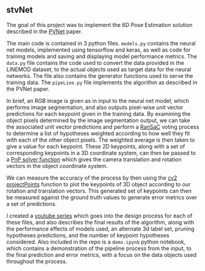 ## stvNet

The goal of this project was to implement the 6D Pose Estimation solution described in the [PVNet](https://arxiv.org/abs/1812.11788) paper.

The main code is contained in 3 python files. ```models.py``` contains the neural net models, implemented using tensorflow and keras, as well as code for training models and saving and displaying model performance metrics. The ```data.py``` file contains the code used to convert the data provided in the LINEMOD dataset, to the actual objects used as target data for the neural networks. The file also contains the generator functions used to serve the training data. The ```pipeLine.py``` file implements the algorithm as described in the PVNet paper.

In brief, an RGB image is given as in input to the neural net model, which performs image segmentation, and also outputs pixel-wise unit vector predictions for each keypoint given in the training data. By examining the object pixels determined by the image segmentation output, we can take the associated unit vector predictions and perform a [RanSaC](https://en.wikipedia.org/wiki/Random_sample_consensus) voting process to determine a list of hypotheses weighted according to how well they fit with each of the other object pixels. The weighted average is then taken to give a value for each keypoint. These 2D keypoints, along with a set of corresponding keypoints in a 3D coordinate system, can then be passed to a [PnP solver function](https://docs.opencv.org/2.4/modules/calib3d/doc/camera_calibration_and_3d_reconstruction.html#solvepnp) which gives the camera translation and rotation vectors in the object coordinate system.

We can measure the accuracy of the process by then using the [cv2 projectPoints](https://docs.opencv.org/2.4/modules/calib3d/doc/camera_calibration_and_3d_reconstruction.html#projectpoints) function to plot the keypoints of 3D object according to our rotation and translation vectors. This generated set of keypoints can then be measured against the ground truth values to generate error metrics over a set of predictions.

I created a [youtube series](https://www.youtube.com/playlist?list=PL3om9a5CvNUl-ZUvZLS8z66uc0qOxIEqj) which goes into the design process for each of these files, and also describes the final results of the algorithm, along with the performance effects of models used, an alternate 3d label set, pruning hypotheses predictions, and the number of keypoint hypotheses considered. Also included in the repo is a ```demo.ipynb``` python notebook, which contains a demonstration of the pipeline process from the input, to the final prediction and error metrics, with a focus on the data objects used throughout the process.
